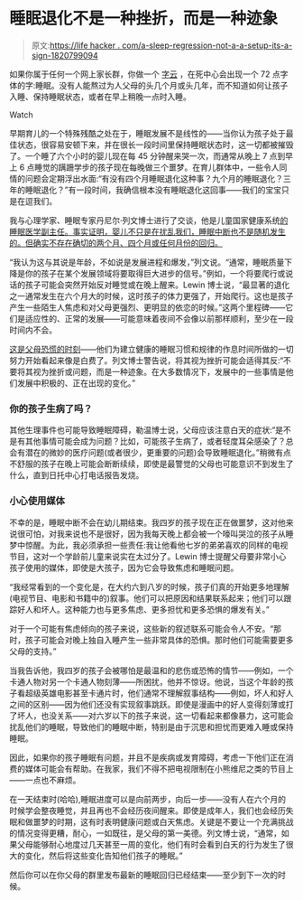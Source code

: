# 睡眠退化不是一种挫折，而是一种迹象

> 原文:[https://life hacker . com/a-sleep-regression-not-a-a-setup-its-a-sign-1820799094](https://lifehacker.com/a-sleep-regression-isnt-a-setback-its-a-sign-1820799094)

如果你属于任何一个网上家长群，你做一个 [字云](https://lifehacker.com/tagxedo-generates-stunning-custom-word-clouds-5513364) ，在死中心会出现一个 72 点字体的字:睡眠。没有人能熬过为人父母的头几个月或头几年，而不知道如何让孩子入睡、保持睡眠状态，或者在早上稍晚一点时入睡。

Watch

早期育儿的一个特殊残酷之处在于，睡眠发展不是线性的——当你认为孩子处于最佳状态，很容易安顿下来，并在很长一段时间里保持睡眠状态时，这一切都被摧毁了。一个睡了六个小时的婴儿现在每 45 分钟醒来哭一次，而通常从晚上 7 点到早上 6 点睡觉的蹒跚学步的孩子现在每晚做三个噩梦。在育儿群体中，一些令人同情的问题会定期浮出水面:“有没有四个月睡眠退化这种事？九个月的睡眠退化？三年的睡眠退化？”有一段时间，我确信根本没有睡眠退化这回事——我们的宝宝只是在逗我们。

我与心理学家、睡眠专家丹尼尔·列文博士进行了交谈，他是儿童国家健康系统[的睡眠医学副主任。事实证明，婴儿不只是在扰乱我们，睡眠中断也不是随机发生的。但确实不存在确切的两个月、四个月或任何月份的回归。](https://childrensnational.org/)

“我认为这与其说是年龄，不如说是发展进程和爆发，”列文说。“通常，睡眠质量下降是你的孩子在某个发展领域将要取得巨大进步的信号。”例如，一个将要爬行或说话的孩子可能会突然开始反对睡觉或在晚上醒来。Lewin 博士说，“最显著的退化之一通常发生在六个月大的时候，这时孩子的体力更强了，开始爬行。这也是孩子产生一些陌生人焦虑和对父母更强烈、更明显的依恋的时候。”这两个里程碑——它们是适应性的、正常的发展——可能意味着夜间不会像以前那样顺利，至少在一段时间内不会。

[这是父母恐慌的时刻](https://offspring.lifehacker.com/read-this-if-youre-stressing-out-about-your-kids-bedtim-1796934277)——他们为建立健康的睡眠习惯和规律的作息时间所做的一切努力开始看起来像是白费了。列文博士警告说，将其视为挫折可能会适得其反:“不要将其视为挫折或问题，而是一种迹象。在大多数情况下，发展中的一些事情是他们发展中积极的、正在出现的变化。”

### 你的孩子生病了吗？

其他生理事件也可能导致睡眠障碍，勒温博士说，父母应该注意白天的症状:“是不是有其他事情可能会成为问题？比如，可能孩子生病了，或者轻度耳朵感染了？总会有潜在的微妙的医疗问题(或者很少，更重要的问题)会导致睡眠退化。”稍微有点不舒服的孩子在晚上可能会断断续续，即使是最警觉的父母也可能意识不到发生了什么，直到日托中心打电话报告发烧。

### 小心使用媒体

不幸的是，睡眠中断不会在幼儿期结束。我四岁的孩子现在正在做噩梦，这对他来说很可怕，对我来说也不是很好，因为我每天晚上都会被一个嚎叫哭泣的孩子从睡梦中惊醒。为此，我必须承担一些责任:我让他看他七岁的弟弟喜欢的同样的电视节目，这对一个学龄前儿童来说实在太过分了。Lewin 博士提醒父母要非常小心孩子使用的媒体，即使是大孩子，因为它会导致焦虑和睡眠问题。

“我经常看到的一个变化是，在大约六到八岁的时候，孩子们真的开始更多地理解(电视节目、电影和书籍中的)叙事。他们可以把原因和结果联系起来；他们可以跟踪好人和坏人。这种能力也与更多焦虑、更多担忧和更多恐惧的爆发有关。”

对于一个可能有焦虑倾向的孩子来说，这些新的叙述联系可能会令人不安。“那时，孩子可能会对晚上独自入睡产生一些非常具体的恐惧。那时他们可能需要更多父母的支持。”

当我告诉他，我四岁的孩子会被哪怕是最温和的悲伤或恐怖的情节——例如，一个卡通人物对另一个卡通人物刻薄——所困扰，他并不惊讶。他说，当这个年龄的孩子看超级英雄电影甚至卡通片时，他们通常不理解叙事结构——例如，坏人和好人之间的区别——因为他们还没有实现叙事跳跃。即使是漫画中的好人变得刻薄或打了坏人，也没关系——对六岁以下的孩子来说，这一切看起来都像暴力，这可能会扰乱他们的睡眠，导致他们的睡眠中断，特别是由于沉思和担忧而更难入睡或保持睡眠。

因此，如果你的孩子睡眠有问题，并且不是疾病或发育障碍，考虑一下他们正在消费的媒体可能会有帮助。在我家，我们不得不把电视限制在小熊维尼之类的节目上——一点也不麻烦。

在一天结束时(哈哈),睡眠进度可以是向前两步，向后一步——没有人在六个月的时候学会整夜睡觉，并且再也不会经历夜间醒来。即使是成年人，我们也会经历失眠和做噩梦的时期，这有时表明健康问题或白天焦虑。关键是不要让一个充满挑战的情况变得更糟，耐心，一如既往，是父母的第一美德。列文博士说，“通常，如果父母能够耐心地度过几天甚至一周的变化，他们有时会看到白天的行为发生了很大的变化，然后将这些变化告知他们孩子的睡眠。”

然后你可以在你父母的群里发布最新的睡眠回归已经结束——至少到下一次的时候。